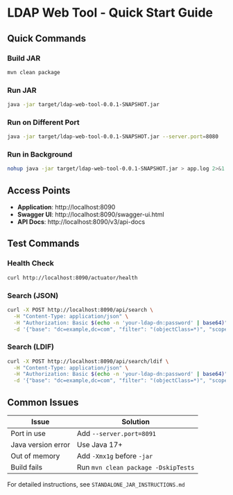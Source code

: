# LDAP Web Tool - Quick Start Guide

## Quick Commands

### Build JAR
```bash
mvn clean package
```

### Run JAR
```bash
java -jar target/ldap-web-tool-0.0.1-SNAPSHOT.jar
```

### Run on Different Port
```bash
java -jar target/ldap-web-tool-0.0.1-SNAPSHOT.jar --server.port=8080
```

### Run in Background
```bash
nohup java -jar target/ldap-web-tool-0.0.1-SNAPSHOT.jar > app.log 2>&1 &
```

## Access Points
- **Application**: http://localhost:8090
- **Swagger UI**: http://localhost:8090/swagger-ui.html
- **API Docs**: http://localhost:8090/v3/api-docs

## Test Commands

### Health Check
```bash
curl http://localhost:8090/actuator/health
```

### Search (JSON)
```bash
curl -X POST http://localhost:8090/api/search \
  -H "Content-Type: application/json" \
  -H "Authorization: Basic $(echo -n 'your-ldap-dn:password' | base64)" \
  -d '{"base": "dc=example,dc=com", "filter": "(objectClass=*)", "scope": "SUB"}'
```

### Search (LDIF)
```bash
curl -X POST http://localhost:8090/api/search/ldif \
  -H "Content-Type: application/json" \
  -H "Authorization: Basic $(echo -n 'your-ldap-dn:password' | base64)" \
  -d '{"base": "dc=example,dc=com", "filter": "(objectClass=*)", "scope": "SUB"}'
```

## Common Issues

| Issue | Solution |
|-------|----------|
| Port in use | Add `--server.port=8091` |
| Java version error | Use Java 17+ |
| Out of memory | Add `-Xmx1g` before `-jar` |
| Build fails | Run `mvn clean package -DskipTests` |

For detailed instructions, see `STANDALONE_JAR_INSTRUCTIONS.md`
